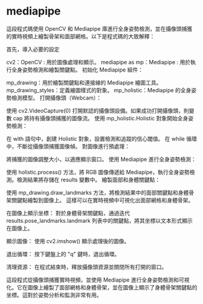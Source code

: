# mediapipe
這段程式碼使用 OpenCV 和 Mediapipe 庫進行全身姿勢檢測，並在攝像頭捕獲的實時視頻上繪製骨架和面部網格。以下是程式碼的大致解釋：

首先，導入必要的設定

cv2：OpenCV : 用於圖像處理和顯示。
mediapipe as mp：Mediapipe : 用於執行全身姿勢檢測和繪製關鍵點。
初始化 Mediapipe 組件：

mp_drawing：用於繪製關鍵點和連接線的 Mediapipe 繪圖工具。
mp_drawing_styles：定義繪圖樣式的對象。
mp_holistic：Mediapipe 的全身姿勢檢測模型。
打開攝像頭（Webcam）：

使用 cv2.VideoCapture(0) 打開默認的攝像頭設備。如果成功打開攝像頭，則變數 cap 將持有攝像頭捕獲的圖像流。
使用 mp_holistic.Holistic 對象開始全身姿勢檢測：

在 with 語句中，創建 Holistic 對象，設置檢測和追蹤的信心閾值。
在 while 循環中，不斷從攝像頭捕獲圖像幀。
對圖像進行預處理：

將捕獲的圖像調整大小，以適應顯示窗口。
使用 Mediapipe 進行全身姿勢檢測：

使用 holistic.process() 方法，將 RGB 圖像傳遞給 Mediapipe，執行全身姿勢檢測。檢測結果將存儲在 results 變數中。
繪製面部和身體關鍵點：

使用 mp_drawing.draw_landmarks 方法，將檢測結果中的面部關鍵點和身體骨架關鍵點繪製到圖像上。
這樣可以在實時視頻中可視化出面部網格和身體骨架。

在圖像上顯示坐標：
對於身體骨架關鍵點，通過迭代 results.pose_landmarks.landmark 列表中的關鍵點，將其坐標以文本形式顯示在圖像上。

顯示圖像：
使用 cv2.imshow() 顯示處理後的圖像。

退出循環：
按下鍵盤上的 "q" 鍵時，退出循環。

清理資源：
在程式結束時，釋放攝像頭資源並關閉所有打開的窗口。

這段程式從攝像頭捕獲實時視頻，並使用 Mediapipe 進行全身姿勢檢測和可視化。它在圖像上繪製了面部網格和身體骨架，並在圖像上顯示了身體骨架關鍵點的坐標。這對於姿勢分析和監測非常有用。
